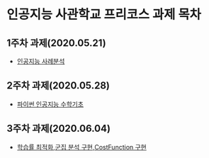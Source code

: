 # 인공지능 사관학교 프리코스 과제 목차

## 1주차 과제(2020.05.21)
* [인공지능 사례분석](https://github.com/gangsan1/study1/blob/master/1%EC%A3%BC%EC%B0%A8.ipynb)
## 2주차 과제(2020.05.28)
* [파이썬 인공지능 수학기초](https://github.com/gangsan1/study1/blob/master/2%EC%A3%BC%EC%B0%A8%EA%B3%BC%EC%A0%9C.ipynb)
## 3주차 과제(2020.06.04)
* [학습률 최적화,군집 분석 구현,CostFunction 구현](https://github.com/gangsan1/study1/blob/master/3%EC%A3%BC%EC%B0%A8_%EA%B3%BC%EC%A0%9C.ipynb)
